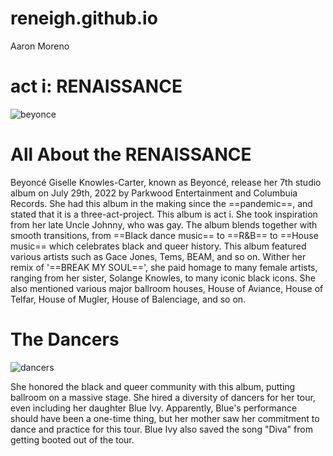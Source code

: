 # reneigh.github.io
Aaron Moreno
# act i: RENAISSANCE
![beyonce](https://github.com/reneigh/reneigh.github.io/assets/152232529/ef1be7b6-9679-4aa2-8799-b6c21b2dcf8c)
# All About the RENAISSANCE
Beyoncé Giselle Knowles-Carter, known as Beyoncé, release her 7th studio album on July 29th, 2022 by Parkwood Entertainment and Columbuia Records. She had this album in the making since the ==pandemic==, and stated that it is a three-act-project. This album is act i. She took inspiration from her late Uncle Johnny, who was gay. The album blends together with smooth transitions, from ==Black dance music== to ==R&B== to ==House music== which celebrates black and queer history. This album featured various artists such as Gace Jones, Tems, BEAM, and so on. Wither her remix of '==BREAK MY SOUL==', she paid homage to many female artists, ranging from her sister, Solange Knowles, to many iconic black icons. She also mentioned various major ballroom houses, House of Aviance, House of Telfar, House of Mugler, House of Balenciage, and so on.
# The Dancers
![dancers](https://github.com/reneigh/reneigh.github.io/assets/152232529/323324bb-9106-4da7-9c02-dcfd5b561911)

She honored the black and queer community with this album, putting ballroom on a massive stage. She hired a diversity of dancers for her tour, even including her daughter Blue Ivy. Apparently, Blue's performance should have been a one-time thing, but her mother saw her commitment to dance and practice for this tour. Blue Ivy also saved the song "Diva" from getting booted out of the tour.




